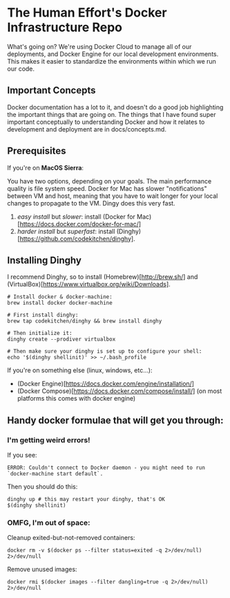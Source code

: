 # The Human Effort's Docker Infrastructure Repo

What's going on?  We're using Docker Cloud to manage all of our deployments, and
Docker Engine for our local development environments.  This makes it easier to
standardize the environments within which we run our code.

## Important Concepts

Docker documentation has a lot to it, and doesn't do a good job highlighting the
important things that are going on.  The things that I have found super
important conceptually to understanding Docker and how it relates to development
and deployment are in docs/concepts.md.

## Prerequisites

If you're on __MacOS Sierra__:

You have two options, depending on your goals.  The main performance quality is
file system speed.  Docker for Mac has slower "notifications" between VM and
host, meaning that you have to wait longer for your local changes to propagate
to the VM.  Dingy does this very fast.

1) _easy install_ but _slower_: install (Docker for Mac)[https://docs.docker.com/docker-for-mac/]
2) _harder install_ but _superfast_: install (Dinghy)[https://github.com/codekitchen/dinghy].

## Installing Dinghy

I recommend Dinghy, so to install (Homebrew)[http://brew.sh/] and
(VirtualBox)[https://www.virtualbox.org/wiki/Downloads].

```
# Install docker & docker-machine:
brew install docker docker-machine

# First install dinghy:
brew tap codekitchen/dinghy  && brew install dinghy

# Then initialize it:
dinghy create --prodiver virtualbox

# Then make sure your dinghy is set up to configure your shell:
echo '$(dinghy shellinit)' >> ~/.bash_profile
```

If you're on something else (linux, windows, etc...):

* (Docker Engine)[https://docs.docker.com/engine/installation/]
* (Docker Compose)[https://docs.docker.com/compose/install/] (on most platforms this comes with docker engine)

## Handy docker formulae that will get you through:


### I'm getting weird errors!

If you see:

```
ERROR: Couldn't connect to Docker daemon - you might need to run `docker-machine start default`. 
```

Then you should do this:

```
dinghy up # this may restart your dinghy, that's OK
$(dinghy shellinit)
```


### OMFG, I'm out of space:

Cleanup exited-but-not-removed containers:

```
docker rm -v $(docker ps --filter status=exited -q 2>/dev/null) 2>/dev/null
```

Remove unused images:

```
docker rmi $(docker images --filter dangling=true -q 2>/dev/null) 2>/dev/null
```
